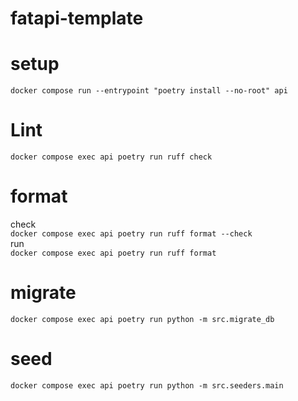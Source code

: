 # fatapi-template
# setup
`docker compose run --entrypoint "poetry install --no-root" api`

# Lint
`docker compose exec api poetry run ruff check`

# format
check  
`docker compose exec api poetry run ruff format --check`  
run  
`docker compose exec api poetry run ruff format`  

# migrate
`docker compose exec api poetry run python -m src.migrate_db`  

# seed
`docker compose exec api poetry run python -m src.seeders.main`  